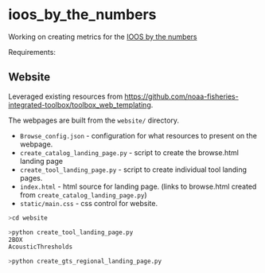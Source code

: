 # ioos_by_the_numbers
Working on creating metrics for the [IOOS by the numbers](https://ioos.noaa.gov/about/ioos-by-the-numbers/)

Requirements:


## Website
Leveraged existing resources from https://github.com/noaa-fisheries-integrated-toolbox/toolbox_web_templating.

The webpages are built from the `website/` directory. 

* `Browse_config.json` - configuration for what resources to present on the webpage.
* `create_catalog_landing_page.py` - script to create the browse.html landing page
* `create_tool_landing_page.py` - script to create individual tool landing pages.
* `index.html` - html source for landing page. (links to browse.html created from `create_catalog_landing_page.py`)
* `static/main.css` - css control for website.

```bash
>cd website

>python create_tool_landing_page.py
2BOX
AcousticThresholds

>python create_gts_regional_landing_page.py
```

